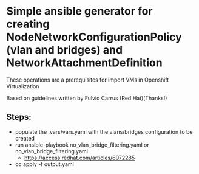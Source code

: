 # Simple ansible generator for creating NodeNetworkConfigurationPolicy (vlan and bridges) and NetworkAttachmentDefinition

These operations are a prerequisites for import VMs in Openshift Virtualization

Based on guidelines written by Fulvio Carrus (Red Hat)(Thanks!) 

## Steps:
- populate the .vars/vars.yaml with the vlans/bridges configuration to be created
- run ansible-playbook no_vlan_bridge_filtering.yaml or no_vlan_bridge_filtering.yaml
  - https://access.redhat.com/articles/6972285
- oc apply -f output.yaml